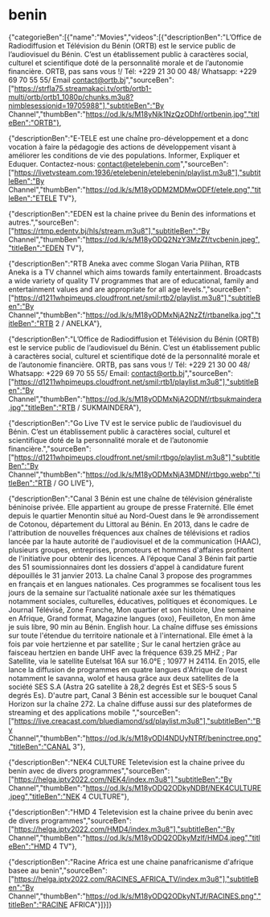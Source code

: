 # benin
{"categorieBen":[{"name":"Movies","videos":[{"descriptionBen":"L’Office de Radiodiffusion et Télévision du Bénin (ORTB) est le service public de l’audiovisuel du Bénin. C’est un établissement public à caractères social, culturel et scientifique doté de la personnalité morale et de l’autonomie financière. ORTB, pas sans vous !/ Tél: +229 21 30 00 48/ Whatsapp: +229 69 70 55 55/ Email contact@ortb.bj","sourceBen":["https://strfla75.streamakaci.tv/ortb/ortb1-multi/ortb/ortb1_1080p/chunks.m3u8?nimblesessionid=19705988"],"subtitleBen":"By Channel","thumbBen":"https://od.lk/s/M18yNjk1NzQzODhf/ortbenin.jpg","titleBen":"ORTB"},

{"descriptionBen":"E-TELE est une chaîne pro-développement et a donc vocation à faire la pédagogie des actions de développement visant à améliorer les conditions de vie des populations. Informer, Expliquer et Eduquer. Contactez-nous: contact@etelebenin.com","sourceBen":["https://livetvsteam.com:1936/etelebenin/etelebenin/playlist.m3u8"],"subtitleBen":"By Channel","thumbBen":"https://od.lk/s/M18yODM2MDMwODFf/etele.png","titleBen":"ETELE TV"},

{"descriptionBen":"EDEN est la chaine privee du Benin des informations et autres.","sourceBen":["https://rtmp.edentv.bj/hls/stream.m3u8"],"subtitleBen":"By Channel","thumbBen":"https://od.lk/s/M18yODQ2NzY3MzZf/tvcbenin.jpeg","titleBen":"EDEN TV"},

{"descriptionBen":"RTB Aneka avec comme Slogan Varia Pilihan, RTB Aneka is a TV channel which aims towards family entertainment. Broadcasts a wide variety of quality TV programmes that are of educational, family and entertainment values and are appropriate for all age levels.","sourceBen":["https://d1211whpimeups.cloudfront.net/smil:rtb2/playlist.m3u8"],"subtitleBen":"By Channel","thumbBen":"https://od.lk/s/M18yODMxNjA2NzZf/rtbanelka.jpg","titleBen":"RTB 2 / ANELKA"},

{"descriptionBen":"L’Office de Radiodiffusion et Télévision du Bénin (ORTB) est le service public de l’audiovisuel du Bénin. C’est un établissement public à caractères social, culturel et scientifique doté de la personnalité morale et de l’autonomie financière. ORTB, pas sans vous !/ Tél: +229 21 30 00 48/ Whatsapp: +229 69 70 55 55/ Email: contact@ortb.bj","sourceBen":["https://d1211whpimeups.cloudfront.net/smil:rtb1/playlist.m3u8"],"subtitleBen":"By Channel","thumbBen":"https://od.lk/s/M18yODMxNjA2ODNf/rtbsukmaindera.jpg","titleBen":"RTB / SUKMAINDERA"},

{"descriptionBen":"Go Live TV est le service public de l’audiovisuel du Bénin. C’est un établissement public à caractères social, culturel et scientifique doté de la personnalité morale et de l’autonomie financière.","sourceBen":["https://d1211whpimeups.cloudfront.net/smil:rtbgo/playlist.m3u8"],"subtitleBen":"By Channel","thumbBen":"https://od.lk/s/M18yODMxNjA3MDNf/rtbgo.webp","titleBen":"RTB / GO LIVE"},

{"descriptionBen":"Canal 3 Bénin est une chaîne de télévision généraliste béninoise privée. Elle appartient au groupe de presse Fraternité. Elle émet depuis le quartier Menontin situé au Nord-Ouest dans le 9è arrondissement de Cotonou, département du Littoral au Bénin. En 2013, dans le cadre de l'attribution de nouvelles fréquences aux chaînes de télévisions et radios lancée par la haute autorité de l'audiovisuel et de la communication (HAAC), plusieurs groupes, entreprises, promoteurs et hommes d'affaires profitent de l'initiative pour obtenir des licences. A l’époque Canal 3 Bénin fait partie des 51 soumissionnaires dont les dossiers d'appel à candidature furent dépouillés le 31 janvier 2013. La chaîne Canal 3 propose des programmes en français et en langues nationales. Ces programmes se focalisent tous les jours de la semaine sur l’actualité nationale axée sur les thématiques notamment sociales, culturelles, éducatives, politiques et économiques. Le Journal Télévisé, Zone Franche, Mon quartier et son histoire, Une semaine en Afrique, Grand format, Magazine langues (oxo), Feuilleton, En mon âme je suis libre, 90 min au Bénin. English hour. La chaîne diffuse ses émissions sur toute l'étendue du territoire nationale et à l'international. Elle émet à la fois par voie hertzienne et par satellite ; Sur le canal hertzien grâce au faisceau hertzien en bande UHF avec la fréquence 639.25 MHZ ; Par Satellite, via le satellite Eutelsat 16A sur 16.0°E ; 10977 H 24114. En 2015, elle lance la diffusion de programmes en quatre langues d'Afrique de l’ouest notamment le savanna, wolof et hausa grâce aux deux satellites de la société SES S.A (Astra 2G satellite à 28,2 degrés Est et SES-5 sous 5 degrés Es). D'autre part, Canal 3 Bénin est accessible sur le bouquet Canal Horizon sur la chaîne 272. La chaîne diffuse aussi sur des plateformes de streaming et des applications mobile ","sourceBen":["https://live.creacast.com/bluediamond/sd/playlist.m3u8"],"subtitleBen":"By Channel","thumbBen":"https://od.lk/s/M18yODI4NDUyNTRf/beninctree.png","titleBen":"CANAL 3"},

{"descriptionBen":"NEK4 CULTURE Teletevision est la chaine privee du benin avec de divers programmes","sourceBen":["https://helga.iptv2022.com/NEK4/index.m3u8"],"subtitleBen":"By Channel","thumbBen":"https://od.lk/s/M18yODQ2ODkyNDBf/NEK4CULTURE.jpeg","titleBen":"NEK 4 CULTURE"},

{"descriptionBen":"HMD 4 Teletevision est la chaine privee du benin avec de divers programmes","sourceBen":["https://helga.iptv2022.com/HMD4/index.m3u8"],"subtitleBen":"By Channel","thumbBen":"https://od.lk/s/M18yODQ2ODkyMzlf/HMD4.jpeg","titleBen":"HMD 4 TV"},

{"descriptionBen":"Racine Africa est une chaine panafricanisme d'afrique basee au benin","sourceBen":["https://helga.iptv2022.com/RACINES_AFRICA_TV/index.m3u8"],"subtitleBen":"By Channel","thumbBen":"https://od.lk/s/M18yODQ2ODkyNTJf/RACINES.png","titleBen":"RACINE AFRICA"}]}]}
